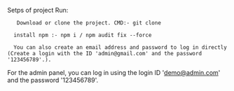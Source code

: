 Setps of project Run:

       Download or clone the project. CMD:- git clone 

      install npm :- npm i / npm audit fix --force

      You can also create an email address and password to log in directly (Create a login with the ID 'admin@gmail.com' and the password '123456789'.).

   For the admin panel, you can log in using the login ID 'demo@admin.com' and the password '123456789'.
